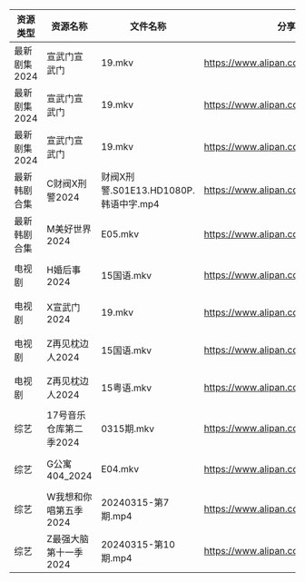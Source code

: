 | 资源类型     | 资源名称           | 文件名称                          | 分享链接                                 | 更新时间                |
| -------- | -------------- | ----------------------------- | ------------------------------------ | ------------------- |
| 最新剧集2024 | 宣武门宣武门         | 19.mkv                        | https://www.alipan.com/s/cHgMm91UCwf | 2024-03-16 00:07:14 |
| 最新剧集2024 | 宣武门宣武门         | 19.mkv                        | https://www.alipan.com/s/cHgMm91UCwf | 2024-03-16 00:07:32 |
| 最新剧集2024 | 宣武门宣武门         | 19.mkv                        | https://www.alipan.com/s/cHgMm91UCwf | 2024-03-16 00:07:51 |
| 最新韩剧合集   | C财阀X刑警2024     | 财阀X刑警.S01E13.HD1080P.韩语中字.mp4 | https://www.alipan.com/s/RXRu5So38tj | 2024-03-16 00:05:11 |
| 最新韩剧合集   | M美好世界2024      | E05.mkv                       | https://www.alipan.com/s/3hVi9iw3g6N | 2024-03-16 00:05:30 |
| 电视剧      | H婚后事2024       | 15国语.mkv                      | https://www.alipan.com/s/V721tmW61zo | 2024-03-16 00:05:21 |
| 电视剧      | X宣武门2024       | 19.mkv                        | https://www.alipan.com/s/EPjGZid2XD5 | 2024-03-16 00:05:38 |
| 电视剧      | Z再见枕边人2024     | 15国语.mkv                      | https://www.alipan.com/s/gRQdsMic6i2 | 2024-03-16 00:05:52 |
| 电视剧      | Z再见枕边人2024     | 15粤语.mkv                      | https://www.alipan.com/s/gRQdsMic6i2 | 2024-03-16 00:05:51 |
| 综艺       | 17号音乐仓库第二季2024 | 0315期.mkv                     | https://www.alipan.com/s/9UjuDVabbAo | 2024-03-16 00:06:05 |
| 综艺       | G公寓404_2024    | E04.mkv                       | https://www.alipan.com/s/GoS4LufpWv2 | 2024-03-16 00:06:22 |
| 综艺       | W我想和你唱第五季2024  | 20240315-第7期.mp4              | https://www.alipan.com/s/VuTDdPsxj7H | 2024-03-16 00:06:48 |
| 综艺       | Z最强大脑第十一季2024  | 20240315-第10期.mp4             | https://www.alipan.com/s/xwuvrmHhT2H | 2024-03-16 00:07:00 |
